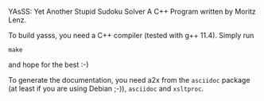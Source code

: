 YAsSS: Yet Another Stupid Sudoku Solver
A C++ Program written by Moritz Lenz.

To build yasss, you need a C++ compiler (tested with g++ 11.4). Simply run

    make

and hope for the best :-)

To generate the documentation, you need a2x from the `asciidoc` package (at
least if you are using Debian ;-)), `asciidoc` and `xsltproc`.
